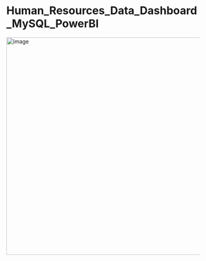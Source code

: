 # Human_Resources_Data_Dashboard_MySQL_PowerBI
<img width="568" alt="image" src="https://github.com/vinit0002/Human_Resources_Data_Dashboard_MySQL_PowerBI/assets/83881913/ead0e734-41d1-408c-89b3-dfffa74a56b8">

